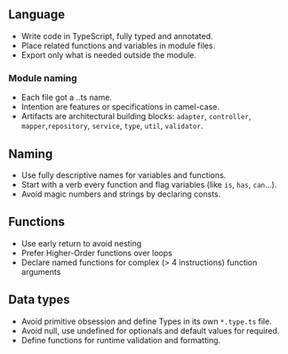 ## Language
- Write code in TypeScript, fully typed and annotated.
- Place related functions and variables in module files.
- Export only what is needed outside the module.

### Module naming
- Each file got a <intention>.<artifact>.ts name.
- Intention are features or specifications in camel-case.
- Artifacts are architectural building blocks: `adapter`, `controller`, `mapper`,`repository`, `service`, `type`, `util`, `validator`.

## Naming
- Use fully descriptive names for variables and functions.
- Start with a verb every function and flag variables (like `is`, `has`, `can`...).  
- Avoid magic numbers and strings by declaring consts.

## Functions
- Use early return to avoid nesting
- Prefer Higher-Order functions over loops
- Declare named functions for complex (> 4 instructions) function arguments

## Data types
- Avoid primitive obsession and define Types in its own `*.type.ts` file.
- Avoid null, use undefined for optionals and default values for required.
- Define functions for runtime validation and formatting.


